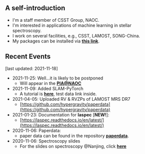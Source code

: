 ## A self-introduction
- I'm a staff member of CSST Group, NAOC.
- I'm interested in applications of machine learning in stellar spectroscopy.
- I work on several facilities, e.g., CSST, LAMOST, SONG-China.
- My packages can be installed via [**this link**](https://github.com/hypergravity/hypergravity/blob/master/my_packages.md).
    
## Recent Events
[last updated: 2021-11-18]
- 2021-11-25:  Well...it is likely to be postponed
  - Will appear in the [**PIA@NAOC**](https://github.com/hypergravity/pianaoc)
- 2021-11-09: Added SLAM-PyTorch
  - A tutorial is [**here**](https://nbviewer.org/github/hypergravity/laspec/blob/master/tutorial/20211109_tutorial_slam_pytorch.ipynb), test data link inside.
- 2021-04-05: Uploaded RV & RVZPs of LAMOST MRS DR7
  - [https://github.com/hypergravity/paperdata](https://github.com/hypergravity/paperdata)
- 2021-01-23: Documentation for **laspec** [**NEW!**]:
  - [https://laspec.readthedocs.io/en/latest/](https://laspec.readthedocs.io/en/latest/)
- 2020-11-06: Paperdata:
  - paper data can be found in the repository [**paperdata**](https://github.com/hypergravity/paperdata).
- 2020-11-06: Spectroscopy slides
  - For the slides on spectroscopy @Nanjing, click [**here**](https://github.com/hypergravity/spectroscopy)
